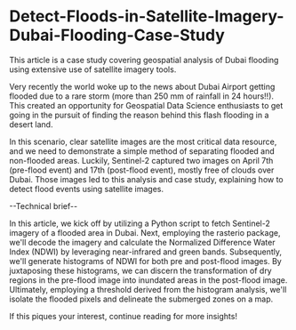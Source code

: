 # Detect-Floods-in-Satellite-Imagery-Dubai-Flooding-Case-Study

This article is a case study covering geospatial analysis of Dubai flooding using extensive use of satellite imagery tools.

Very recently the world woke up to the news about Dubai Airport getting flooded due to a rare storm (more than 250 mm of rainfall in 24 hours!!). This created an opportunity for Geospatial Data Science enthusiasts to get going in the pursuit of finding the reason behind this flash flooding in a desert land. 

In this scenario, clear satellite images are the most critical data resource, and we need to demonstrate a simple method of separating flooded and non-flooded areas. Luckily, Sentinel-2 captured two images on April 7th (pre-flood event) and 17th (post-flood event), mostly free of clouds over Dubai. Those images led to this analysis and case study, explaining how to detect flood events using satellite images.

--Technical brief--

In this article, we kick off by utilizing a Python script to fetch Sentinel-2 imagery of a flooded area in Dubai. 
Next, employing the rasterio package, we'll decode the imagery and calculate the Normalized Difference Water Index (NDWI) by leveraging near-infrared and green bands. 
Subsequently, we'll generate histograms of NDWI for both pre and post-flood images. 
By juxtaposing these histograms, we can discern the transformation of dry regions in the pre-flood image into inundated areas in the post-flood image. 
Ultimately, employing a threshold derived from the histogram analysis, we'll isolate the flooded pixels and delineate the submerged zones on a map.

If this piques your interest, continue reading for more insights!
